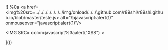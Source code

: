 ![
%0a
<a href=<img%20src=../../../../../../../img/onload/../../\github.com/r89shi/r89shi.github.io/blob/master/teste.js> alt="\bjavascript:alert(1)" onmouseover="javascript:alert(1)"/>

<IMG SRC= color=javascript%3aalert(&quot;XSS&quot;) >
  
](()
